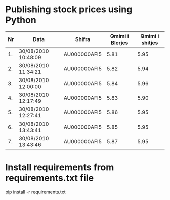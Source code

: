 # Publishing stock prices using Python

|Nr | Data                 |   Shifra     |  Qmimi i Blerjes |   Qmimi i shitjes |
|---|----------------------|--------------|------------------|-------------------|
|1. | 30/08/2010 10:48:09  | AU000000AFI5 |            5.81  |             5.95  |
|2. | 30/08/2010 11:34:21  | AU000000AFI5 |            5.82  |             5.94  |
|3. | 30/08/2010 12:00:00  | AU000000AFI5 |            5.84  |             5.96  |
|4. | 30/08/2010 12:17:49  | AU000000AFI5 |            5.83  |             5.90  |
|5. | 30/08/2010 12:27:41  | AU000000AFI5 |            5.86  |             5.95  |
|6. | 30/08/2010 13:43:41  | AU000000AFI5 |            5.85  |             5.95  |
|7. | 30/08/2010 13:43:46  | AU000000AFI5 |            5.87  |             5.95  |


# Install requirements from requirements.txt file

pip install -r requirements.txt
